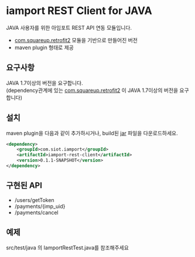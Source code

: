 # iamport REST Client for JAVA
JAVA 사용자를 위한 아임포트 REST API 연동 모듈입니다.

- [com.squareup.retrofit2](https://github.com/square/retrofit) 모듈을 기반으로 만들어진 버전
- maven plugin 형태로 제공


## 요구사항
JAVA 1.7이상의 버전을 요구합니다.  
(dependency관계에 있는 [com.squareup.retrofit2](https://github.com/square/retrofit) 이 JAVA 1.7이상의 버전을 요구합니다)


## 설치
maven plugin을 다음과 같이 추가하시거나, build된 [jar](build/iamport-rest-client-0.1.1-SNAPSHOT.jar) 파일을 다운로드하세요.

```xml
<dependency>
	<groupId>com.siot.iamport</groupId>
	<artifactId>iamport-rest-client</artifactId>
	<version>0.1.1-SNAPSHOT</version>
</dependency>
```

## 구현된 API
- /users/getToken
- /payments/{imp_uid}
- /payments/cancel

## 예제
src/test/java 의 IamportRestTest.java를 참조해주세요
